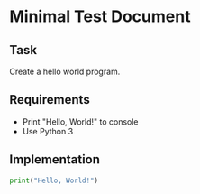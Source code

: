 # Minimal Test Document

## Task
Create a hello world program.

## Requirements
- Print "Hello, World!" to console
- Use Python 3

## Implementation
```python
print("Hello, World!")
```